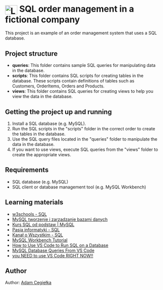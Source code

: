 # <img align="center" alt="Logo do MySQL" height="30" width="40" title="MySQL" src="https://cdn.jsdelivr.net/gh/devicons/devicon/icons/mysql/mysql-original.svg"> SQL order management in a fictional company

This project is an example of an order management system that uses a SQL database.

## Project structure

- **queries**: This folder contains sample SQL queries for manipulating data in the database.
- **scripts**: This folder contains SQL scripts for creating tables in the database. These scripts contain definitions of tables such as Customers, OrderItems, Orders and Products.
- **views**: This folder contains SQL queries for creating views to help you view the data in the database.

## Getting the project up and running

1. Install a SQL database (e.g. MySQL).
2. Run the SQL scripts in the "scripts" folder in the correct order to create the tables in the database.
3. Use the SQL query files located in the "queries" folder to manipulate the data in the database.
4. If you want to use views, execute SQL queries from the "views" folder to create the appropriate views.

## Requirements

- SQL database (e.g. MySQL)
- SQL client or database management tool (e.g. MySQL Workbench)

## Learning materials

- [w3schools - SQL](https://www.w3schools.com/sql/)
- [MySQL tworzenie i zarządzanie bazami danych](https://www.udemy.com/course/mysql-tworzenie-i-zarzadzanie-bazami-danych/)
- [Kurs SQL od podstaw | MySQL](https://www.udemy.com/course/kurs-sql-od-podstaw/)
- [Pasja informatyki - SQL](https://www.youtube.com/watch?v=99JAI24Zd24&list=PLOYHgt8dIdoymv-Wzvs8M-OsKFD31VTVZ)
- [Kanał o Wszystkim - SQL](https://www.youtube.com/watch?v=BcZmEaX8u3w&list=PL6aekdNhY7DA1wcv-k2MtZxasDeGlre57)
- [MySQL Workbench Tutorial](https://www.youtube.com/watch?v=X_umYKqKaF0)
- [How to Use VS Code to Run SQL on a Database](https://www.youtube.com/watch?v=C0y35FpiLRA)
- [MySQL Database Queries From VS Code](https://www.youtube.com/watch?v=3TMOTr8Zb28)
- [you NEED to use VS Code RIGHT NOW!!](https://www.youtube.com/watch?v=1ZfO149BJvg)

## Author

Author: [Adam Cegiełka](https://github.com/adamcegielka)